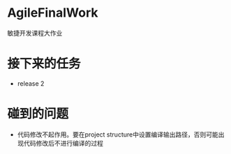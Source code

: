 # AgileFinalWork
敏捷开发课程大作业

# 接下来的任务
- release 2

# 碰到的问题
- 代码修改不起作用。要在project structure中设置编译输出路径，否则可能出现代码修改后不进行编译的过程